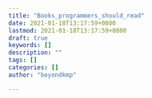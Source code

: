 ```yaml
---
title: "Books_programmers_should_read"
date: 2021-01-18T13:17:59+0800
lastmod: 2021-01-18T13:17:59+0800
draft: true
keywords: []
description: ""
tags: []
categories: []
author: "beyondkmp"

---
```


<!--more-->
